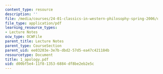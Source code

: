```yaml
---
content_type: resource
description: ''
file: /media/courses/24-01-classics-in-western-philosophy-spring-2006/d00bf5e411f813536884df8be2eb2e5c_1_apology.pdf
file_type: application/pdf
learning_resource_types:
- Lecture Notes
ocw_type: OCWFile
parent_title: Lecture Notes
parent_type: CourseSection
parent_uid: ee03203e-3e7b-dbd2-57d5-ea47c421184b
resourcetype: Document
title: 1_apology.pdf
uid: d00bf5e4-11f8-1353-6884-df8be2eb2e5c
---
```

